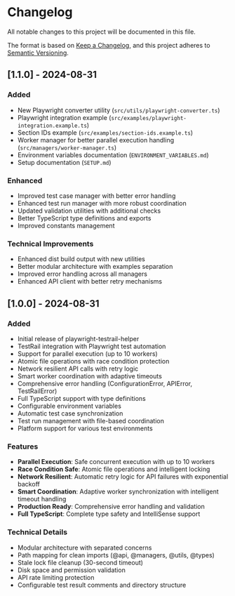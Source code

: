 # Changelog

All notable changes to this project will be documented in this file.

The format is based on [Keep a Changelog](https://keepachangelog.com/en/1.0.0/),
and this project adheres to [Semantic Versioning](https://semver.org/spec/v2.0.0.html).

## [1.1.0] - 2024-08-31

### Added
- New Playwright converter utility (`src/utils/playwright-converter.ts`)
- Playwright integration example (`src/examples/playwright-integration.example.ts`)
- Section IDs example (`src/examples/section-ids.example.ts`)
- Worker manager for better parallel execution handling (`src/managers/worker-manager.ts`)
- Environment variables documentation (`ENVIRONMENT_VARIABLES.md`)
- Setup documentation (`SETUP.md`)

### Enhanced
- Improved test case manager with better error handling
- Enhanced test run manager with more robust coordination
- Updated validation utilities with additional checks
- Better TypeScript type definitions and exports
- Improved constants management

### Technical Improvements
- Enhanced dist build output with new utilities
- Better modular architecture with examples separation
- Improved error handling across all managers
- Enhanced API client with better retry mechanisms

## [1.0.0] - 2024-08-31

### Added
- Initial release of playwright-testrail-helper
- TestRail integration with Playwright test automation
- Support for parallel execution (up to 10 workers)
- Atomic file operations with race condition protection
- Network resilient API calls with retry logic
- Smart worker coordination with adaptive timeouts
- Comprehensive error handling (ConfigurationError, APIError, TestRailError)
- Full TypeScript support with type definitions
- Configurable environment variables
- Automatic test case synchronization
- Test run management with file-based coordination
- Platform support for various test environments

### Features
- **Parallel Execution**: Safe concurrent execution with up to 10 workers
- **Race Condition Safe**: Atomic file operations and intelligent locking
- **Network Resilient**: Automatic retry logic for API failures with exponential backoff
- **Smart Coordination**: Adaptive worker synchronization with intelligent timeout handling
- **Production Ready**: Comprehensive error handling and validation
- **Full TypeScript**: Complete type safety and IntelliSense support

### Technical Details
- Modular architecture with separated concerns
- Path mapping for clean imports (@api, @managers, @utils, @types)
- Stale lock file cleanup (30-second timeout)
- Disk space and permission validation
- API rate limiting protection
- Configurable test result comments and directory structure

